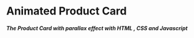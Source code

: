 # Animated Product Card

##### The Product Card with parallax effect with HTML , CSS and Javascript

